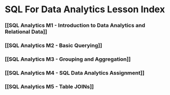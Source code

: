 # SQL For Data Analytics Lesson Index


### [[SQL Analytics M1 - Introduction to Data Analytics and Relational Data]]

### [[SQL Analytics M2 - Basic Querying]]

### [[SQL Analytics M3 - Grouping and Aggregation]]

### [[SQL Analytics M4 - SQL Data Analytics Assignment]]

### [[SQL Analytics M5 - Table JOINs]]